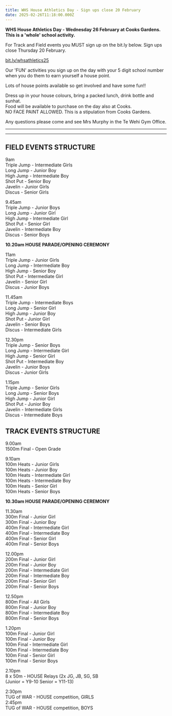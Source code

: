 ```yaml
---
title: WHS House Athletics Day - Sign ups close 20 February
date: 2025-02-26T11:18:00.000Z
---
```

**WHS House Athletics Day - Wednesday 26 February at Cooks Gardens.  
This is a 'whole' school activity.**

For Track and Field events you MUST sign up on the bit.ly below.  Sign ups close Thursday 20 February.

[bit.ly/whsathletics25](https://docs.google.com/forms/d/e/1FAIpQLSdb5Ru7kI5kKtAkVd0770UjScokud0CQx-BhUw3si95rwnBOw/viewform)[](https://docs.google.com/forms/d/e/1FAIpQLSdb5Ru7kI5kKtAkVd0770UjScokud0CQx-BhUw3si95rwnBOw/viewform)[](https://docs.google.com/forms/d/e/1FAIpQLSdb5Ru7kI5kKtAkVd0770UjScokud0CQx-BhUw3si95rwnBOw/viewform)

[](https://docs.google.com/forms/d/e/1FAIpQLSdb5Ru7kI5kKtAkVd0770UjScokud0CQx-BhUw3si95rwnBOw/viewform)Our 'FUN' activities you sign up on the day with your 5 digit school number when you do them to earn yourself a house point.

Lots of house points available so get involved and have some fun!!

Dress up in your house colours, bring a packed lunch, drink bottle and sunhat.  
Food will be available to purchase on the day also at Cooks.  
NO FACE PAINT ALLOWED.  This is a stipulation from Cooks Gardens.

Any questions please come and see Mrs Murphy in the Te Wehi Gym Office.

__________________________________________
__________________________________________

## FIELD EVENTS STRUCTURE

9am  
Triple Jump - Intermediate Girls  
Long Jump - Junior Boy  
High Jump - Intermediate Boy  
Shot Put - Senior Boy  
Javelin - Junior Girls  
Discus - Senior Girls

9.45am  
Triple Jump - Junior Boys  
Long Jump - Junior Girl  
High Jump - Intermediate Girl  
Shot Put - Senior Girl  
Javelin - Intermediate Boy  
Discus - Senior Boys

**10.20am	HOUSE PARADE/OPENING CEREMONY**

11am  
Triple Jump - Junior Girls  
Long Jump - Intermediate Boy  
High Jump - Senior Boy  
Shot Put - Intermediate Girl  
Javelin - Senior Girl  
Discus - Junior Boys 

11.45am  
Triple Jump - Intermediate Boys  
Long Jump - Senior Girl  
High Jump - Junior Boy  
Shot Put - Junior Girl  
Javelin - Senior Boys      
Discus - Intermediate Girls

12.30pm  
Triple Jump - Senior Boys  
Long Jump - Intermediate Girl  
High Jump - Senior Girl  
Shot Put - Intermediate Boy  
Javelin - Junior Boys  
Discus - Junior Girls
	
1.15pm  
Triple Jump - Senior Girls  
Long Jump - Senior Boys  
High Jump - Junior Girl  
Shot Put - Junior Boy  
Javelin - Intermediate Girls  
Discus - Intermediate Boys


## TRACK EVENTS STRUCTURE

9.00am  
1500m Final - Open Grade

9.10am  
100m Heats - Junior Girls  
100m Heats - Junior Boy  
100m Heats - Intermediate Girl  
100m Heats - Intermediate Boy  
100m Heats - Senior Girl  
100m Heats - Senior Boys

**10.30am	HOUSE PARADE/OPENING CEREMONY**

		 
11.30am  
300m Final - Junior Girl  
300m Final - Junior Boy  
400m Final - Intermediate Girl  
400m Final - Intermediate Boy  
400m Final - Senior Girl  
400m Final - Senior Boys


12.00pm  
200m Final - Junior Girl  
200m Final - Junior Boy  
200m Final - Intermediate Girl  
200m Final - Intermediate Boy  
200m Final - Senior Girl  
200m Final - Senior Boys
		
12.50pm  
800m Final - All Girls  
800m Final - Junior Boy  
800m Final - Intermediate Boy  
800m Final - Senior Boys

1.20pm  
100m Final - Junior Girl  
100m Final - Junior Boy  
100m Final - Intermediate Girl  
100m Final - Intermediate Boy  
100m Final - Senior Girl  
100m Final - Senior Boys

2.10pm  
8 x 50m - HOUSE Relays (2x JG, JB, SG, SB  
(Junior = Y9-10 Senior = Y11-13)  

2:30pm  
TUG of WAR - HOUSE competition, GIRLS  
2:45pm  
TUG of WAR - HOUSE competition, BOYS

